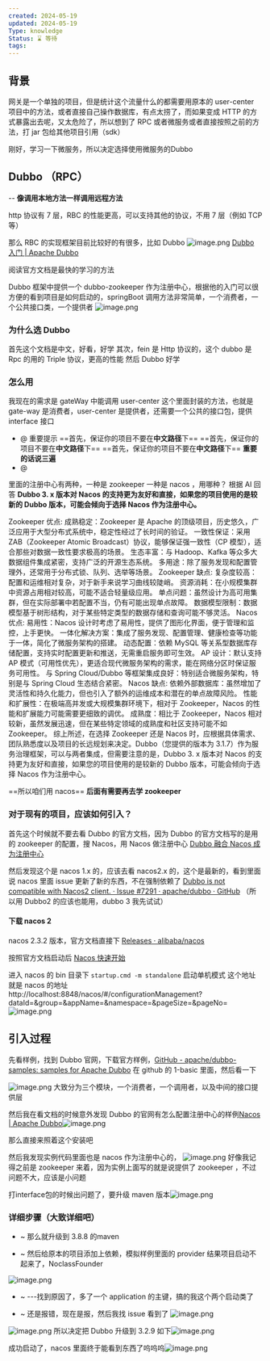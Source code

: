 ```yaml
---
created: 2024-05-19
updated: 2024-05-19
Type: knowledge
Status: ⌛️ 等待
tags:
---
```

## 背景

网关是一个单独的项目，但是统计这个流量什么的都需要用原本的 user-center 项目中的方法，或者直接自己操作数据库，有点太捞了，而如果变成 HTTP 的方式暴露出去呢，又太危险了，所以想到了 RPC 或者微服务或者直接按照之前的方法，打 jar 包给其他项目引用（sdk）

刚好，学习一下微服务，所以决定选择使用微服务的Dubbo

## Dubbo （RPC）
 -- **像调用本地方法一样调用远程方法**
 
http 协议有 7 层，RBC 的性能更高，可以支持其他的协议，不用 7 层（例如 TCP 等）

那么 RBC 的实现框架目前比较好的有很多，比如 Dubbo
![image.png](https://obsidian-pic-1317906728.cos.ap-nanjing.myqcloud.com/obsidian/20240519201926.png)
[Dubbo 入门 | Apache Dubbo](https://cn.dubbo.apache.org/zh-cn/overview/quickstart/)

阅读官方文档是最快的学习的方法

Dubbo 框架中提供一个 dubbo-zookeeper 作为注册中心，根据他的入门可以很方便的看到项目是如何启动的，springBoot 调用方法非常简单，一个消费者，一个公共接口类，一个提供者 ![image.png](https://obsidian-pic-1317906728.cos.ap-nanjing.myqcloud.com/obsidian/20240519202713.png)

### 为什么选 Dubbo

首先这个文档是中文，好看，好学
其次，fein 是 Http 协议的，这个 dubbo 是 Rpc 的用的 Triple 协议，更高的性能
然后 Dubbo 好学

### 怎么用

我现在的需求是 gateWay 中能调用 user-center 这个里面封装的方法，也就是 gate-way 是消费者，user-center 是提供者，还需要一个公共的接口包，提供 interface 接口


- @ 重要提示
==首先，保证你的项目不要在**中文路径**下==
==首先，保证你的项目不要在**中文路径**下==
==首先，保证你的项目不要在**中文路径**下==
**重要的话说三遍**
- @ 

里面的注册中心有两种，一种是 zookeeper 一种是 nacos ，用哪种？
根据 AI 回答
**Dubbo 3. x 版本对 Nacos 的支持更为友好和直接，如果您的项目使用的是较新的 Dubbo 版本，可能会倾向于选择 Nacos 作为注册中心。**

Zookeeper 优点:
成熟稳定：Zookeeper 是 Apache 的顶级项目，历史悠久，广泛应用于大型分布式系统中，稳定性经过了长时间的验证。
一致性保证：采用 ZAB（Zookeeper Atomic Broadcast）协议，能够保证强一致性（CP 模型），适合那些对数据一致性要求极高的场景。
生态丰富：与 Hadoop、Kafka 等众多大数据组件集成紧密，支持广泛的开源生态系统。
多用途：除了服务发现和配置管理外，还常用于分布式锁、队列、选举等场景。
Zookeeper 缺点:
复杂度较高：配置和运维相对复杂，对于新手来说学习曲线较陡峭。
资源消耗：在小规模集群中资源占用相对较高，可能不适合轻量级应用。
单点问题：虽然设计为高可用集群，但在实际部署中若配置不当，仍有可能出现单点故障。
数据模型限制：数据模型基于树形结构，对于某些特定类型的数据存储和查询可能不够灵活。
Nacos 优点:
易用性：Nacos 设计时考虑了易用性，提供了图形化界面，便于管理和监控，上手更快。
一体化解决方案：集成了服务发现、配置管理、健康检查等功能于一体，简化了微服务架构的搭建。
动态配置：依赖 MySQL 等关系型数据库存储配置，支持实时配置更新和推送，无需重启服务即可生效。
AP 设计：默认支持 AP 模式（可用性优先），更适合现代微服务架构的需求，能在网络分区时保证服务可用性。
与 Spring Cloud/Dubbo 等框架集成良好：特别适合微服务架构，特别是与 Spring Cloud 生态结合紧密。
Nacos 缺点:
依赖外部数据库：虽然增加了灵活性和持久化能力，但也引入了额外的运维成本和潜在的单点故障风险。
性能和扩展性：在极端高并发或大规模集群环境下，相对于 Zookeeper，Nacos 的性能和扩展能力可能需要更细致的调优。
成熟度：相比于 Zookeeper，Nacos 相对较新，虽然发展迅速，但在某些特定领域的成熟度和社区支持可能不如 Zookeeper。
综上所述，在选择 Zookeeper 还是 Nacos 时，应根据具体需求、团队熟悉度以及项目的长远规划来决定。Dubbo（您提供的版本为 3.1.7）作为服务治理框架，可以与两者集成，但需要注意的是，Dubbo 3. x 版本对 Nacos 的支持更为友好和直接，如果您的项目使用的是较新的 Dubbo 版本，可能会倾向于选择 Nacos 作为注册中心。

==所以咱们用 nacos==  **后面有需要再去学 zookeeper**

### 对于现有的项目，应该如何引入？
首先这个时候就不要去看 Dubbo 的官方文档，因为 Dubbo 的官方文档写的是用的 zookeeper 的配置，搜 Nacos，用 Nacos 做注册中心
[Dubbo 融合 Nacos 成为注册中心](https://nacos.io/zh-cn/docs/use-nacos-with-dubbo.html)

然后发现这个是 nacos 1.x 的，应该去看 nacos2.x 的，这个是最新的，看到里面说 nacos 里面 issue 更新了新的东西，不在强制依赖了 [Dubbo is not compatible with Nacos2 client. · Issue #7291 · apache/dubbo · GitHub](https://github.com/apache/dubbo/issues/7291) （所以用 Dubbo2 的应该也能用，dubbo 3 我先试试）

#### 下载 nacos 2
nacos 2.3.2 版本，官方文档直接下
[Releases · alibaba/nacos](https://github.com/alibaba/nacos/releases)

按照官方文档启动后 [Nacos 快速开始](https://nacos.io/zh-cn/docs/v2/quickstart/quick-start.html)

进入 nacos 的 bin 目录下 `startup.cmd -m standalone` 启动单机模式
这个地址就是 nacos 的地址
http://localhost:8848/nacos/#/configurationManagement?dataId=&group=&appName=&namespace=&pageSize=&pageNo=
![image.png](https://obsidian-pic-1317906728.cos.ap-nanjing.myqcloud.com/obsidian/20240519231558.png)

## 引入过程

先看样例，找到 Dubbo 官网，下载官方样例，[GitHub - apache/dubbo-samples: samples for Apache Dubbo](https://github.com/apache/dubbo-samples/tree/master) 在 github 的 1-basic 里面，然后看一下

![image.png](https://obsidian-pic-1317906728.cos.ap-nanjing.myqcloud.com/obsidian/20240520095646.png)
大致分为三个模块，一个消费者，一个调用者，以及中间的接口提供层

然后我在看文档的时候意外发现 Dubbo 的官网有怎么配置注册中心的样例[Nacos | Apache Dubbo](https://cn.dubbo.apache.org/zh-cn/overview/mannual/java-sdk/reference-manual/config-center/nacos/)![image.png](https://obsidian-pic-1317906728.cos.ap-nanjing.myqcloud.com/obsidian/20240520100535.png)

那么直接来照着这个安装吧

然后我发现实例代码里面也是 nacos 作为注册中心的，
![image.png](https://obsidian-pic-1317906728.cos.ap-nanjing.myqcloud.com/obsidian/20240520101638.png)
好像我记得之前是 zookeeper 来着，因为实例上面写的就是说提供了 zookeeper ，不过问题不大，应该是小问题

打interface包的时候出问题了，要升级 maven 版本![image.png](https://obsidian-pic-1317906728.cos.ap-nanjing.myqcloud.com/obsidian/20240520102854.png)
### 详细步骤（大致详细吧）

- ~ 那么就升级到 3.8.8 的maven

- ~ 然后给原本的项目添加上依赖，模拟样例里面的 provider 
结果项目启动不起来了，NoclassFounder

![image.png](https://obsidian-pic-1317906728.cos.ap-nanjing.myqcloud.com/obsidian/20240520114509.png)

- ~ ---找到原因了，多了一个 application  的主键，搞的我这个两个启动类了

- ~ 还是报错，现在是报，然后我找 issue 看到了 ![image.png](https://obsidian-pic-1317906728.cos.ap-nanjing.myqcloud.com/obsidian/20240520130042.png)

![image.png](https://obsidian-pic-1317906728.cos.ap-nanjing.myqcloud.com/obsidian/20240520130114.png)
所以决定把 Dubbo 升级到 3.2.9 如下![image.png](https://obsidian-pic-1317906728.cos.ap-nanjing.myqcloud.com/obsidian/20240520130142.png)


成功启动了，nacos 里面终于能看到东西了呜呜呜![image.png](https://obsidian-pic-1317906728.cos.ap-nanjing.myqcloud.com/obsidian/20240520130237.png)
